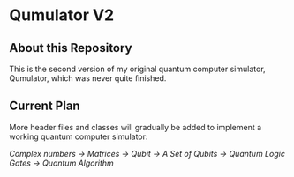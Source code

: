 # Qumulator V2

## About this Repository
This is the second version of my original quantum computer simulator, Qumulator, which was never quite finished.

## Current Plan
More header files and classes will gradually be added to implement a working quantum computer simulator:

_Complex numbers -> Matrices -> Qubit -> A Set of Qubits -> Quantum Logic Gates -> Quantum Algorithm_

